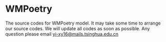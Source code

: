 # WMPoetry
The source codes for WMPoetry model.
It may take some time to arrange our source codes. We will update all codes as soon as possible. Any question please email yi-xy16@mails.tsinghua.edu.cn
